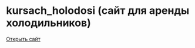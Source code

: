 # kursach_holodosi (сайт для аренды холодильников)

<a href="https://ritfer.github.io/kursach_holodosi/код/glavnaya.html">Открыть сайт</a>
